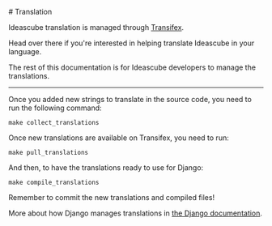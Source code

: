# Translation

Ideascube translation is managed through [Transifex](https://www.transifex.com/organization/ideascube/dashboard/ideascube).

Head over there if you're interested in helping translate Ideascube in your
language.

The rest of this documentation is for Ideascube developers to manage the
translations.

---

Once you added new strings to translate in the source code, you need to run the
following command:

    make collect_translations

Once new translations are available on Transifex, you need to run:

    make pull_translations

And then, to have the translations ready to use for Django:

    make compile_translations

Remember to commit the new translations and compiled files!

More about how Django manages translations in [the Django documentation](https://docs.djangoproject.com/en/1.10/topics/i18n/).
